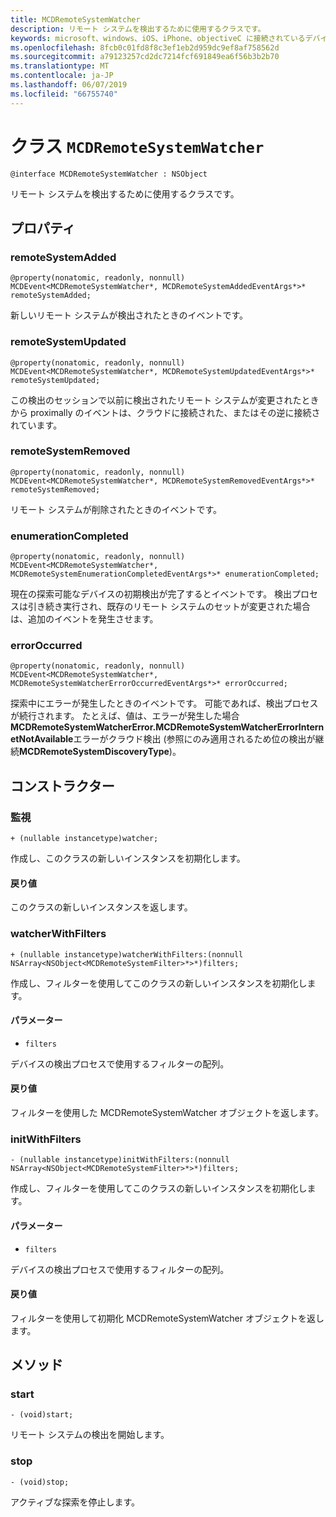 ```yaml
---
title: MCDRemoteSystemWatcher
description: リモート システムを検出するために使用するクラスです。
keywords: microsoft、windows、iOS、iPhone、objectiveC に接続されているデバイス、プロジェクトのローマ
ms.openlocfilehash: 8fcb0c01fd8f8c3ef1eb2d959dc9ef8af758562d
ms.sourcegitcommit: a79123257cd2dc7214fcf691849ea6f56b3b2b70
ms.translationtype: MT
ms.contentlocale: ja-JP
ms.lasthandoff: 06/07/2019
ms.locfileid: "66755740"
---
```

# <a name="class-mcdremotesystemwatcher"></a>クラス `MCDRemoteSystemWatcher`

```
@interface MCDRemoteSystemWatcher : NSObject
```

リモート システムを検出するために使用するクラスです。 

## <a name="properties"></a>プロパティ

### <a name="remotesystemadded"></a>remoteSystemAdded
```
@property(nonatomic, readonly, nonnull) MCDEvent<MCDRemoteSystemWatcher*, MCDRemoteSystemAddedEventArgs*>* remoteSystemAdded;
```

新しいリモート システムが検出されたときのイベントです。

### <a name="remotesystemupdated"></a>remoteSystemUpdated
```
@property(nonatomic, readonly, nonnull) MCDEvent<MCDRemoteSystemWatcher*, MCDRemoteSystemUpdatedEventArgs*>* remoteSystemUpdated;
```

この検出のセッションで以前に検出されたリモート システムが変更されたときから proximally のイベントは、クラウドに接続された、またはその逆に接続されています。 

### <a name="remotesystemremoved"></a>remoteSystemRemoved
```
@property(nonatomic, readonly, nonnull) MCDEvent<MCDRemoteSystemWatcher*, MCDRemoteSystemRemovedEventArgs*>* remoteSystemRemoved;
```

リモート システムが削除されたときのイベントです。 

### <a name="enumerationcompleted"></a>enumerationCompleted
```
@property(nonatomic, readonly, nonnull) MCDEvent<MCDRemoteSystemWatcher*,  MCDRemoteSystemEnumerationCompletedEventArgs*>* enumerationCompleted;
```

現在の探索可能なデバイスの初期検出が完了するとイベントです。  検出プロセスは引き続き実行され、既存のリモート システムのセットが変更された場合は、追加のイベントを発生させます。

### <a name="erroroccurred"></a>errorOccurred
```
@property(nonatomic, readonly, nonnull) MCDEvent<MCDRemoteSystemWatcher*,  MCDRemoteSystemWatcherErrorOccurredEventArgs*>* errorOccurred;
```

探索中にエラーが発生したときのイベントです。 可能であれば、検出プロセスが続行されます。 たとえば、値は、エラーが発生した場合**MCDRemoteSystemWatcherError.MCDRemoteSystemWatcherErrorInternetNotAvailable**エラーがクラウド検出 (参照にのみ適用されるため位の検出が継続**MCDRemoteSystemDiscoveryType**)。

## <a name="constructors"></a>コンストラクター

### <a name="watcher"></a>監視
```
+ (nullable instancetype)watcher;
```

作成し、このクラスの新しいインスタンスを初期化します。

#### <a name="returns"></a>戻り値 
このクラスの新しいインスタンスを返します。

### <a name="watcherwithfilters"></a>watcherWithFilters
```
+ (nullable instancetype)watcherWithFilters:(nonnull NSArray<NSObject<MCDRemoteSystemFilter>*>*)filters;
```

作成し、フィルターを使用してこのクラスの新しいインスタンスを初期化します。

#### <a name="parameters"></a>パラメーター 
* `filters` 

デバイスの検出プロセスで使用するフィルターの配列。

#### <a name="returns"></a>戻り値 
フィルターを使用した MCDRemoteSystemWatcher オブジェクトを返します。

### <a name="initwithfilters"></a>initWithFilters
```
- (nullable instancetype)initWithFilters:(nonnull NSArray<NSObject<MCDRemoteSystemFilter>*>*)filters;
```

作成し、フィルターを使用してこのクラスの新しいインスタンスを初期化します。

#### <a name="parameters"></a>パラメーター 
* `filters` 

デバイスの検出プロセスで使用するフィルターの配列。

#### <a name="returns"></a>戻り値 
フィルターを使用して初期化 MCDRemoteSystemWatcher オブジェクトを返します。

## <a name="methods"></a>メソッド

### <a name="start"></a>start
`- (void)start;`

リモート システムの検出を開始します。

### <a name="stop"></a>stop
`- (void)stop;` 

アクティブな探索を停止します。

